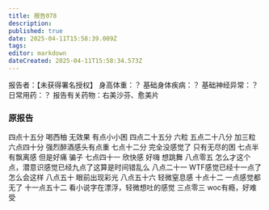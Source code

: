 ```yaml
---
title: 报告078
description: 
published: true
date: 2025-04-11T15:58:39.009Z
tags: 
editor: markdown
dateCreated: 2025-04-11T15:58:34.573Z
---
```


﻿报告者：【未获得署名授权】
身高体重：？
基础身体疾病：？
基础神经异常：？
日常用药：？
报告有关药物：右美沙芬、愈美片

### 原报告
四点十五分 
喝西柚 无效果 有点小小困
四点二十五分
六粒 
五点二十八分 
加三粒
六点四十分
强烈醉酒感头有点重
七点十二分
完全没感觉了 只有无尽的困
七点半
有飘离感 但是好痛 骗子
七点四十一
欣快感 好嗨 想跳舞
八点零五 
怎么才这个点，潜意识感觉已经九点了这算是时间错乱么
八点二十一
WTF感觉已经十一点了怎么会这样
八点五十
眼前出现彩光
八点五十六
轻微窒息感
十点十二 
一点感觉都无了
十一点五十二
看小说字在漂浮，轻微想吐的感觉
三点零三
woc有瘾，好难受
